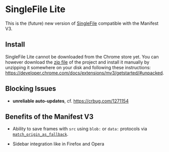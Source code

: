 # SingleFile Lite

This is the (future) new version of
[SingleFile](https://github.com/gildas-lormeau/SingleFile) compatible with the
Manifest V3.

## Install

SingleFile Lite cannot be downloaded from the Chrome store yet. You can however
download the
[zip file](https://github.com/gildas-lormeau/SingleFile-Lite/archive/refs/heads/main.zip)
of the project and install it manually by unzipping it somewhere on your disk
and following these instructions:
https://developer.chrome.com/docs/extensions/mv3/getstarted/#unpacked.

## Blocking Issues

- **unreliable auto-updates**, cf. https://crbug.com/1271154

## Benefits of the Manifest V3

- Ability to save frames with `src` using `blob:` or `data:` protocols via 
  [`match_origin_as_fallback`](https://developer.chrome.com/docs/extensions/mv3/content_scripts/#match_origin_as_fallback).

- Sidebar integration like in Firefox and Opera
